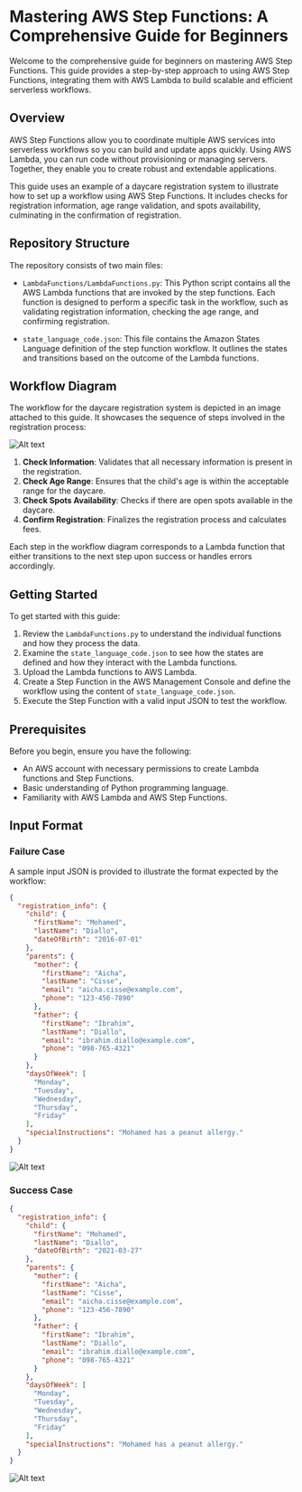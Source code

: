# Mastering AWS Step Functions: A Comprehensive Guide for Beginners

Welcome to the comprehensive guide for beginners on mastering AWS Step Functions. This guide provides a step-by-step approach to using AWS Step Functions, integrating them with AWS Lambda to build scalable and efficient serverless workflows.

## Overview

AWS Step Functions allow you to coordinate multiple AWS services into serverless workflows so you can build and update apps quickly. Using AWS Lambda, you can run code without provisioning or managing servers. Together, they enable you to create robust and extendable applications.

This guide uses an example of a daycare registration system to illustrate how to set up a workflow using AWS Step Functions. It includes checks for registration information, age range validation, and spots availability, culminating in the confirmation of registration.

## Repository Structure

The repository consists of two main files:

- `LambdaFunctions/LambdaFunctions.py`: This Python script contains all the AWS Lambda functions that are invoked by the step functions. Each function is designed to perform a specific task in the workflow, such as validating registration information, checking the age range, and confirming registration.

- `state_language_code.json`: This file contains the Amazon States Language definition of the step function workflow. It outlines the states and transitions based on the outcome of the Lambda functions.

## Workflow Diagram

The workflow for the daycare registration system is depicted in an image attached to this guide. It showcases the sequence of steps involved in the registration process:

![Alt text](/images/stepfunctions_graph.png "States Machine")


1. **Check Information**: Validates that all necessary information is present in the registration.
2. **Check Age Range**: Ensures that the child's age is within the acceptable range for the daycare.
3. **Check Spots Availability**: Checks if there are open spots available in the daycare.
4. **Confirm Registration**: Finalizes the registration process and calculates fees.

Each step in the workflow diagram corresponds to a Lambda function that either transitions to the next step upon success or handles errors accordingly.

## Getting Started

To get started with this guide:

1. Review the `LambdaFunctions.py` to understand the individual functions and how they process the data.
2. Examine the `state_language_code.json` to see how the states are defined and how they interact with the Lambda functions.
3. Upload the Lambda functions to AWS Lambda.
4. Create a Step Function in the AWS Management Console and define the workflow using the content of `state_language_code.json`.
5. Execute the Step Function with a valid input JSON to test the workflow.

## Prerequisites

Before you begin, ensure you have the following:

- An AWS account with necessary permissions to create Lambda functions and Step Functions.
- Basic understanding of Python programming language.
- Familiarity with AWS Lambda and AWS Step Functions.

## Input Format

### Failure Case
A sample input JSON is provided to illustrate the format expected by the workflow:

```json
{
  "registration_info": {
    "child": {
      "firstName": "Mohamed",
      "lastName": "Diallo",
      "dateOfBirth": "2016-07-01"
    },
    "parents": {
      "mother": {
        "firstName": "Aicha",
        "lastName": "Cisse",
        "email": "aicha.cisse@example.com",
        "phone": "123-456-7890"
      },
      "father": {
        "firstName": "Ibrahim",
        "lastName": "Diallo",
        "email": "ibrahim.diallo@example.com",
        "phone": "098-765-4321"
      }
    },
    "daysOfWeek": [
      "Monday",
      "Tuesday",
      "Wednesday",
      "Thursday",
      "Friday"
    ],
    "specialInstructions": "Mohamed has a peanut allergy."
  }
}
```
![Alt text](/images/failure_case.png "Failure Scenario")


### Success Case
```json
{
  "registration_info": {
    "child": {
      "firstName": "Mohamed",
      "lastName": "Diallo",
      "dateOfBirth": "2021-03-27"
    },
    "parents": {
      "mother": {
        "firstName": "Aicha",
        "lastName": "Cisse",
        "email": "aicha.cisse@example.com",
        "phone": "123-456-7890"
      },
      "father": {
        "firstName": "Ibrahim",
        "lastName": "Diallo",
        "email": "ibrahim.diallo@example.com",
        "phone": "098-765-4321"
      }
    },
    "daysOfWeek": [
      "Monday",
      "Tuesday",
      "Wednesday",
      "Thursday",
      "Friday"
    ],
    "specialInstructions": "Mohamed has a peanut allergy."
  }
}
```
![Alt text](/images/success_case.png "Success Scenario")
